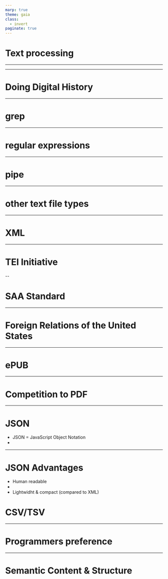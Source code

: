 ```yaml
---
marp: true
theme: gaia
class:
  - invert
paginate: true
---
```

<!-- _class: lead -->
# Text processing
---

---
# Doing Digital History
---
# grep
---
# regular expressions
---
# pipe
---
<!-- _class: lead -->
# other text file types
---
# XML
---
# TEI Initiative
--
# SAA Standard
---
# Foreign Relations of the United States
---
# ePUB
---
# Competition to PDF
---
# JSON
* JSON = JavaScript Object Notation
*
---
# JSON Advantages
* Human readable
* 
* Lightwidht & compact (compared to XML)



# CSV/TSV
---
# Programmers preference
---
# Semantic Content & Structure





